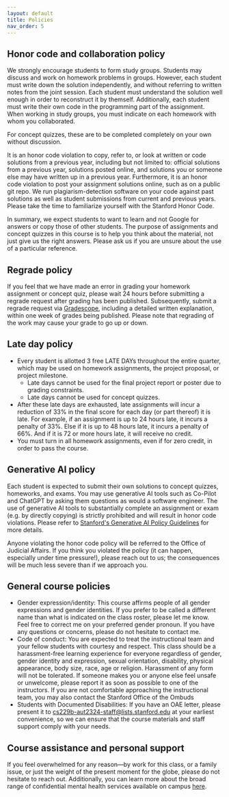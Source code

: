```yaml
---
layout: default
title: Policies
nav_order: 5
---
```

## Honor code and collaboration policy

We strongly encourage students to form study groups. Students may discuss and work on homework problems in groups. However, each student must write down the solution independently, and without referring to written notes from the joint session. Each student must understand the solution well enough in order to reconstruct it by themself.  Additionally, each student must write their own code in the programming part of the assignment.  When working in study groups, you must indicate on each homework with whom you collaborated. 

For concept quizzes, these are to be completed completely on your own without discussion.

It is an honor code violation to copy, refer to, or look at written or code solutions from a previous year, including but not limited to: official solutions from a previous year, solutions posted online, and solutions you or someone else may have written up in a previous year. Furthermore, it is an honor code violation to post your assignment solutions online, such as on a public git repo. We run plagiarism-detection software on your code against past solutions as well as student submissions from current and previous years. Please take the time to familiarize yourself with the Stanford Honor Code.

In summary, we expect students to want to learn and not Google for answers or copy those of other students. The purpose of assignments and concept quizzes in this course is to help you think about the material, not just give us the right answers.  Please ask us if you are unsure about the use of a particular reference.

## Regrade policy

If you feel that we have made an error in grading your homework assignment or concept quiz, please wait 24 hours before submitting a regrade request after grading has been published. Subsequently, submit a regrade request via [Gradescope](https://www.gradescope.com/courses/598920), including a detailed written explanation, within one week of grades being published. Please note that regrading of the work may cause your grade to go up or down. 

## Late day policy

- Every student is allotted 3 free LATE DAYs throughout the entire quarter, which may be used on homework assignments, the project proposal, or project milestone.
  - Late days cannot be used for the final project report or poster due to grading constraints.
  - Late days cannot be used for concept quizzes.
- After these late days are exhausted, late assignments will incur a reduction of 33% in the final score for each day (or part thereof) it is late. For example, if an assignment is up to 24 hours late, it incurs a penalty of 33%. Else if it is up to 48 hours late, it incurs a penalty of 66%. And if it is 72 or more hours late, it will receive no credit.
- You must turn in all homework assignments, even if for zero credit, in order to pass the course.

## Generative AI policy
Each student is expected to submit their own solutions to concept quizzes, homeworks, and exams. 
You may use generative AI tools such as Co-Pilot and ChatGPT by asking them questions as would a software engineer. 
The use of generative AI tools to substantially complete an assignment or exam (e.g. by directly copying) is strictly prohibited and will result in honor code violations. 
Please refer to [Stanford's Generative AI Policy Guidelines](https://communitystandards.stanford.edu/generative-ai-policy-guidance) for more details.

Anyone violating the honor code policy will be referred to the Office of Judicial Affairs. If you think you violated the policy (it can happen, especially under time pressure!), please reach out to us; the consequences will be much less severe than if we approach you.

## General course policies

- Gender expression/identity: This course affirms people of all gender expressions and gender identities. If you prefer to be called a different name than what is indicated on the class roster, please let me know. Feel free to correct me on your preferred gender pronoun. If you have any questions or concerns, please do not hesitate to contact me.
- Code of conduct: You are expected to treat the instructional team and your fellow students with courtesy and respect. This class should be a harassment-free learning experience for everyone regardless of gender, gender identity and expression, sexual orientation, disability, physical appearance, body size, race, age or religion. Harassment of any form will not be tolerated. If someone makes you or anyone else feel unsafe or unwelcome, please report it as soon as possible to one of the instructors. If you are not comfortable approaching the instructional team, you may also contact the Stanford Office of the Ombuds
- Students with Documented Disabilities: If you have an OAE letter, please present it to [cs229b-aut2324-staff@lists.stanford.edu](mailto:cs229b-aut2324-staff@lists.stanford.edu) at your earliest convenience, so we can ensure that the course materials and staff support comply with your needs.

## Course assistance and personal support

If you feel overwhelmed for any reason—by work for this class, or a family issue, or just the weight of the present moment for the globe, please do not hesitate to reach out. 
Additionally, you can learn more about the broad range of confidential mental health services available on campus [here](https://vaden.stanford.edu/caps-and-wellness/counseling-and-psychological-%20services-caps).
